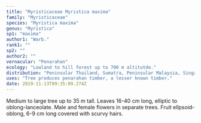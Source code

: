 ```yaml
---
title: "Myristicaceae Myristica maxima"
family: "Myristicaceae"
species: "Myristica maxima"
genus: "Myristica"
sp1: "maxima"
author1: "Warb."
rank1: ""
sp2: ""
author2: ""
vernacular: "Penarahan"
ecology: "Lowland to hill forest up to 700 m altitutde."
distribution: "Peninsular Thailand, Sumatra, Peninsular Malaysia, Singapore and Borneo"
uses: "Tree produces penarahan timber, a lesser known timber."
date: 2019-11-13T09:35:09.274Z
---
```

Medium to large tree up to 35 m tall. Leaves 16-40 cm long, elliptic to oblong-lanceolate. Male and female flowers in separate trees. Fruit ellpsoid-oblong, 6-9 cm long covered with scurvy hairs.